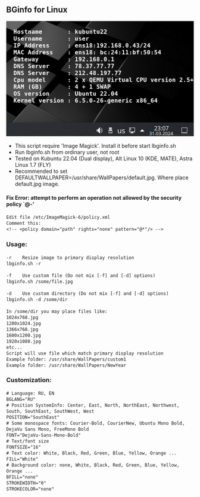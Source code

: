 
## BGinfo for Linux

![lbginfo](lbginfo.jpg)

* This script require 'Image Magick'. Install it before start lbginfo.sh
* Run lbginfo.sh from ordinary user, not root
* Tested on Kubuntu 22.04 (Dual display), Alt Linux 10 (KDE, MATE), Astra Linux 1.7 (FLY)
* Recommended to set DEFAULTWALLPAPER=/usr/share/WallPapers/default.jpg. Where place default.jpg image.

#### Fix Error: attempt to perform an operation not allowed by the security policy `@-'
```
Edit file /etc/ImageMagick-6/policy.xml
Comment this:
<!-- <policy domain="path" rights="none" pattern="@*"/> -->
```


### Usage:
```
-r    Resize image to primary display resolution
lbginfo.sh -r

-f    Use custom file (Do not mix [-f] and [-d] options)
lbginfo.sh /some/file.jpg

-d    Use custom directory (Do not mix [-f] and [-d] options)
lbginfo.sh -d /some/dir

In /some/dir you may place files like:
1024x768.jpg
1280x1024.jpg
1366x768.jpg
1600x1200.jpg
1920x1080.jpg
etc...
Script will use file which match primary display resolution
Example folder: /usr/share/WallPapers/custom1
Example folder: /usr/share/WallPapers/NewYear
```

### Customization:
```
# Language: RU, EN
BGLANG="RU"
# Position SystemInfo: Center, East, North, NorthEast, Northwest, South, SouthEast, SouthWest, West
POSITION="SouthEast"
# Some monospace fonts: Courier-Bold, CourierNew, Ubuntu Mono Bold, DejaVu Sans Mono, FreeMono Bold
FONT="DejaVu-Sans-Mono-Bold"
# Text/font size
FONTSIZE="16"
# Text color: White, Black, Red, Green, Blue, Yellow, Orange ...
FILL="White"
# Background color: none, White, Black, Red, Green, Blue, Yellow, Orange ...
BFILL="none"
STROKEWIDTH="0"
STROKECOLOR="none"
```
